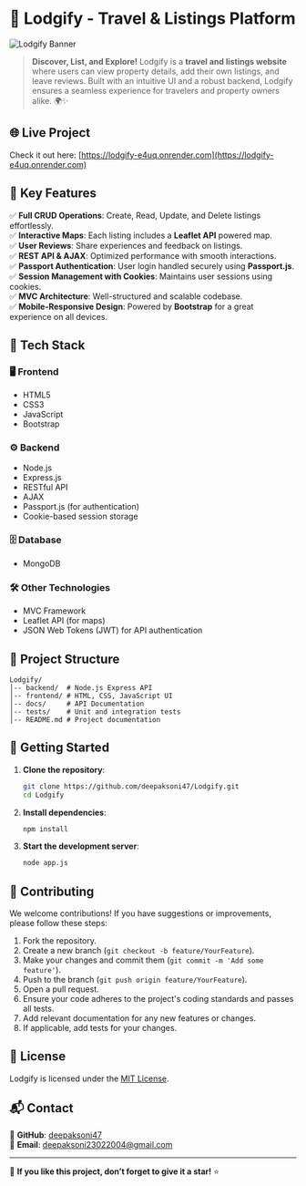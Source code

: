 
# 🏡 Lodgify - Travel & Listings Platform

![Lodgify Banner](https://res.cloudinary.com/dyb424m31/image/upload/v1743500487/jnzobtsaxbpxhubrcrxp.png)

> **Discover, List, and Explore!** Lodgify is a **travel and listings website** where users can view property details, add their own listings, and leave reviews. Built with an intuitive UI and a robust backend, Lodgify ensures a seamless experience for travelers and property owners alike. 🌍✨

## 🌐 Live Project

Check it out here: [https://lodgify-e4uq.onrender.com](https://lodgify-e4uq.onrender.com)

## 🚀 Key Features

✅ **Full CRUD Operations**: Create, Read, Update, and Delete listings effortlessly.  
✅ **Interactive Maps**: Each listing includes a **Leaflet API** powered map.  
✅ **User Reviews**: Share experiences and feedback on listings.  
✅ **REST API & AJAX**: Optimized performance with smooth interactions.  
✅ **Passport Authentication**: User login handled securely using **Passport.js**.  
✅ **Session Management with Cookies**: Maintains user sessions using cookies.  
✅ **MVC Architecture**: Well-structured and scalable codebase.  
✅ **Mobile-Responsive Design**: Powered by **Bootstrap** for a great experience on all devices.

## 🎨 Tech Stack

### 🖥️ Frontend

- HTML5  
- CSS3  
- JavaScript  
- Bootstrap  

### ⚙️ Backend

- Node.js  
- Express.js  
- RESTful API  
- AJAX  
- Passport.js (for authentication)  
- Cookie-based session storage  

### 🗄️ Database

- MongoDB  

### 🛠️ Other Technologies

- MVC Framework  
- Leaflet API (for maps)  
- JSON Web Tokens (JWT) for API authentication  

## 📂 Project Structure

```
Lodgify/
│-- backend/  # Node.js Express API
│-- frontend/ # HTML, CSS, JavaScript UI
│-- docs/     # API Documentation
│-- tests/    # Unit and integration tests
│-- README.md # Project documentation
```

## 🚀 Getting Started

1. **Clone the repository**:
   ```sh
   git clone https://github.com/deepaksoni47/Lodgify.git
   cd Lodgify
   ```

2. **Install dependencies**:
   ```sh
   npm install
   ```

3. **Start the development server**:
   ```sh
   node app.js
   ```

## 🤝 Contributing

We welcome contributions! If you have suggestions or improvements, please follow these steps:

1. Fork the repository.  
2. Create a new branch (`git checkout -b feature/YourFeature`).  
3. Make your changes and commit them (`git commit -m 'Add some feature'`).  
4. Push to the branch (`git push origin feature/YourFeature`).  
5. Open a pull request.  
6. Ensure your code adheres to the project's coding standards and passes all tests.  
7. Add relevant documentation for any new features or changes.  
8. If applicable, add tests for your changes.  

## 📜 License

Lodgify is licensed under the [MIT License](LICENSE).

## 📬 Contact

📌 **GitHub**: [deepaksoni47](https://github.com/deepaksoni47)  
📌 **Email**: deepaksoni23022004@gmail.com  

---

🌟 **If you like this project, don’t forget to give it a star!** ⭐
